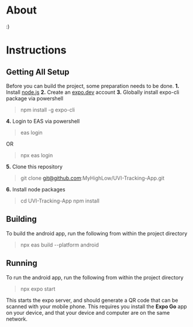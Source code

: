 # About
:)
# Instructions
## Getting All Setup
Before you can build the project, some preparation needs to be done.
**1.** Install [node.js](https://nodejs.org/en)
**2.** Create an [expo.dev](https://expo.dev/) account
**3.** Globally install expo-cli package via powershell
>npm install -g expo-cli

**4.** Login to EAS via powershell
>eas login

OR
>npx eas login

**5.** Clone this repository
>git clone git@github.com:MyHighLow/UVI-Tracking-App.git

**6.** Install node packages
>cd UVI-Tracking-App
>npm install

## Building
To build the android app, run the following from within the project directory
>npx eas build --platform android

## Running
To run the android app, run the following from within the project directory
>npx expo start

This starts the expo server, and should generate a QR code that can be scanned with your mobile phone. This requires you install the **Expo Go** app on your device, and that your device and computer are on the same network.
